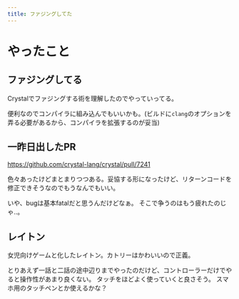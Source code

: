 ```yaml
---
title: ファジングしてた
---
```


# やったこと

## ファジングしてる

Crystalでファジングする術を理解したのでやっていってる。

便利なのでコンパイラに組み込んでもいいかも。(ビルドに`clang`のオプションを弄る必要があるから、コンパイラを拡張するのが妥当)

## 一昨日出したPR

https://github.com/crystal-lang/crystal/pull/7241

色々あったけどまとまりつつある。妥協する形になったけど、リターンコードを修正できそうなのでもうなんでもいい。

いや、bugは基本fatalだと思うんだけどなぁ。
そこで争うのはもう疲れたのじゃ‥。

## レイトン

女児向けゲームと化したレイトン。カトリーはかわいいので正義。

とりあえず一話と二話の途中辺りまでやったのだけど、コントローラーだけでやると操作性があまり良くない。
タッチをほどよく使っていくと良さそう。
スマホ用のタッチペンとか使えるかな？

